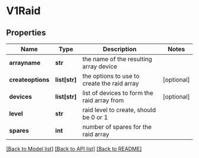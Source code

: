 # V1Raid

## Properties
Name | Type | Description | Notes
------------ | ------------- | ------------- | -------------
**arrayname** | **str** | the name of the resulting array device | 
**createoptions** | **list[str]** | the options to use to create the raid array | [optional] 
**devices** | **list[str]** | list of devices to form the raid array from | [optional] 
**level** | **str** | raid level to create, should be 0 or 1 | 
**spares** | **int** | number of spares for the raid array | 

[[Back to Model list]](../README.md#documentation-for-models) [[Back to API list]](../README.md#documentation-for-api-endpoints) [[Back to README]](../README.md)


